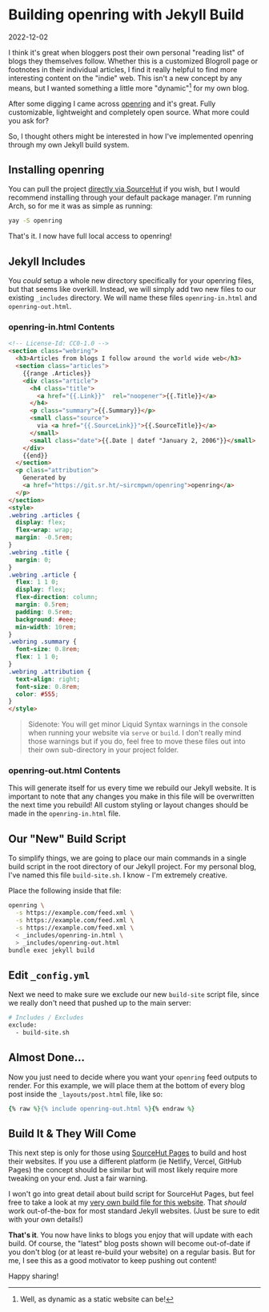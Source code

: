 # Building openring with Jekyll Build

2022-12-02

I think it's great when bloggers post their own personal "reading list" of blogs they themselves follow. Whether this is a customized Blogroll page or footnotes in their individual articles, I find it really helpful to find more interesting content on the "indie" web. This isn't a new concept by any means, but I wanted something a little more "dynamic"[^1] for my own blog.

After some digging I came across [openring](https://sr.ht/~sircmpwn/openring/) and it's great. Fully customizable, lightweight and completely open source. What more could you ask for?

So, I thought others might be interested in how I've implemented openring through my own Jekyll build system.

## Installing openring

You can pull the project [directly via SourceHut](https://sr.ht/~sircmpwn/openring/) if you wish, but I would recommend installing through your default package manager. I'm running Arch, so for me it was as simple as running:

```sh
yay -S openring
```

That's it. I now have full local access to openring!

## Jekyll Includes

You *could* setup a whole new directory specifically for your openring files, but that seems like overkill. Instead, we will simply add two new files to our existing `_includes` directory. We will name these files `openring-in.html` and `openring-out.html`.

### openring-in.html Contents

```html
<!-- License-Id: CC0-1.0 -->
<section class="webring">
  <h3>Articles from blogs I follow around the world wide web</h3>
  <section class="articles">
    {{range .Articles}}
    <div class="article">
      <h4 class="title">
        <a href="{{.Link}}"  rel="noopener">{{.Title}}</a>
      </h4>
      <p class="summary">{{.Summary}}</p>
      <small class="source">
        via <a href="{{.SourceLink}}">{{.SourceTitle}}</a>
      </small>
      <small class="date">{{.Date | datef "January 2, 2006"}}</small>
    </div>
    {{end}}
  </section>
  <p class="attribution">
    Generated by
    <a href="https://git.sr.ht/~sircmpwn/openring">openring</a>
  </p>
</section>
<style>
.webring .articles {
  display: flex;
  flex-wrap: wrap;
  margin: -0.5rem;
}
.webring .title {
  margin: 0;
}
.webring .article {
  flex: 1 1 0;
  display: flex;
  flex-direction: column;
  margin: 0.5rem;
  padding: 0.5rem;
  background: #eee;
  min-width: 10rem;
}
.webring .summary {
  font-size: 0.8rem;
  flex: 1 1 0;
}
.webring .attribution {
  text-align: right;
  font-size: 0.8rem;
  color: #555;
}
</style>
```

> Sidenote: You will get minor Liquid Syntax warnings in the console when running your website via `serve` or `build`. I don't really mind those warnings but if you do, feel free to move these files out into their own sub-directory in your project folder.

### openring-out.html Contents

This will generate itself for us every time we rebuild our Jekyll website. It is important to note that any changes you make in this file will be overwritten the next time you rebuild! All custom styling or layout changes should be made in the `openring-in.html` file.

## Our "New" Build Script

To simplify things, we are going to place our main commands in a single build script in the root directory of our Jekyll project. For my personal blog, I've named this file `build-site.sh`. I know - I'm extremely creative.

Place the following inside that file:

```sh
openring \
  -s https://example.com/feed.xml \
  -s https://example.com/feed.xml \
  -s https://example.com/feed.xml \
  < _includes/openring-in.html \
  > _includes/openring-out.html
bundle exec jekyll build
```

## Edit `_config.yml`

Next we need to make sure we exclude our new `build-site` script file, since we really don't need that pushed up to the main server:

```sh
# Includes / Excludes
exclude:
  - build-site.sh
```

## Almost Done...

Now you just need to decide where you want your `openring` feed outputs to render. For this example, we will place them at the bottom of every blog post inside the `_layouts/post.html` file, like so:

```ruby
{% raw %}{% include openring-out.html %}{% endraw %}
```

## Build It & They Will Come

This next step is only for those using [SourceHut Pages](https://srht.site) to build and host their websites. If you use a different platform (ie Netlify, Vercel, GitHub Pages) the concept should be similar but will most likely require more tweaking on your end. Just a fair warning.

I won't go into great detail about build script for SourceHut Pages, but feel free to take a look at my [very own build file for this website](https://git.sr.ht/~bt/bt.ht/tree/master/item/.build.yml). That *should* work out-of-the-box for most standard Jekyll websites. (Just be sure to edit with your own details!)

**That's it**. You now have links to blogs you enjoy that will update with each build. Of course, the "latest" blog posts shown will become out-of-date if you don't blog (or at least re-build your website) on a regular basis. But for me, I see this as a good motivator to keep pushing out content!

Happy sharing!

[^1]: Well, as dynamic as a static website can be!